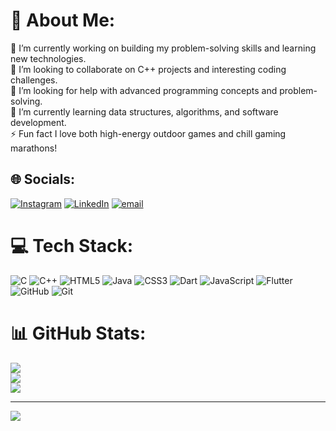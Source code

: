 # 💫 About Me:
🔭 I’m currently working on building my problem-solving skills and learning new technologies.<br>👯 I’m looking to collaborate on C++ projects and interesting coding challenges.<br>🤝 I’m looking for help with advanced programming concepts and problem-solving.<br>🌱 I’m currently learning data structures, algorithms, and software development.<br>⚡ Fun fact I love both high-energy outdoor games and chill gaming marathons!


## 🌐 Socials:
[![Instagram](https://img.shields.io/badge/Instagram-%23E4405F.svg?logo=Instagram&logoColor=white)](https://instagram.com/rohithgowda.18) [![LinkedIn](https://img.shields.io/badge/LinkedIn-%230077B5.svg?logo=linkedin&logoColor=white)](https://linkedin.com/in/rohithgowdak18) [![email](https://img.shields.io/badge/Email-D14836?logo=gmail&logoColor=white)](mailto:rohithgowdak18@gmail.com) 

# 💻 Tech Stack:
![C](https://img.shields.io/badge/c-%2300599C.svg?style=for-the-badge&logo=c&logoColor=white) ![C++](https://img.shields.io/badge/c++-%2300599C.svg?style=for-the-badge&logo=c%2B%2B&logoColor=white) ![HTML5](https://img.shields.io/badge/html5-%23E34F26.svg?style=for-the-badge&logo=html5&logoColor=white) ![Java](https://img.shields.io/badge/java-%23ED8B00.svg?style=for-the-badge&logo=openjdk&logoColor=white) ![CSS3](https://img.shields.io/badge/css3-%231572B6.svg?style=for-the-badge&logo=css3&logoColor=white) ![Dart](https://img.shields.io/badge/dart-%230175C2.svg?style=for-the-badge&logo=dart&logoColor=white) ![JavaScript](https://img.shields.io/badge/javascript-%23323330.svg?style=for-the-badge&logo=javascript&logoColor=%23F7DF1E) ![Flutter](https://img.shields.io/badge/Flutter-%2302569B.svg?style=for-the-badge&logo=Flutter&logoColor=white) ![GitHub](https://img.shields.io/badge/github-%23121011.svg?style=for-the-badge&logo=github&logoColor=white) ![Git](https://img.shields.io/badge/git-%23F05033.svg?style=for-the-badge&logo=git&logoColor=white)
# 📊 GitHub Stats:
![](https://github-readme-stats.vercel.app/api?username=rohithgowda18&theme=onedark&hide_border=false&include_all_commits=true&count_private=true)<br/>
![](https://github-readme-streak-stats.herokuapp.com/?user=rohithgowda18&theme=onedark&hide_border=false)<br/>
![](https://github-readme-stats.vercel.app/api/top-langs/?username=rohithgowda18&theme=onedark&hide_border=false&include_all_commits=true&count_private=true&layout=compact)

---
[![](https://visitcount.itsvg.in/api?id=rohithgowda18&icon=0&color=0)](https://visitcount.itsvg.in)

<!-- Proudly created with GPRM ( https://gprm.itsvg.in ) -->
